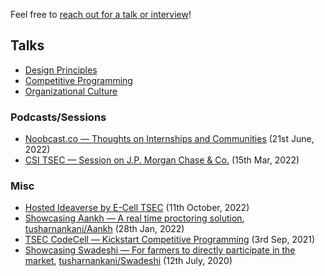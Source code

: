 Feel free to [reach out for a talk or interview](http://tusharnankani.github.io/about)!

## Talks

- [Design Principles](./design_principles)
- [Competitive Programming](./competitive_programming)
- [Organizational Culture](./organizational_culture)

### Podcasts/Sessions

- [Noobcast.co — Thoughts on Internships and Communities](https://youtu.be/NwxQEx6qjeI) (21st June, 2022)
- [CSI TSEC — Session on J.P. Morgan Chase & Co.](https://www.youtube.com/watch?v=_N9IuupYnPY) (15th Mar, 2022)

### Misc

- [Hosted Ideaverse by E-Cell TSEC](/ideaverse) (11th October, 2022)
- [Showcasing Aankh — A real time proctoring solution](https://youtu.be/IgeOx70EvOQ?t=7811), [tusharnankani/Aankh](https://tusharnankani.github.io/Aankh) (28th Jan, 2022) 
- [TSEC CodeCell — Kickstart Competitive Programming](https://youtu.be/IHPjbt2BMW8?t=5870) (3rd Sep, 2021)
- [Showcasing Swadeshi — For farmers to directly participate in the market](https://youtu.be/0dYJ3GJwcBo?t=5865), [tusharnankani/Swadeshi](https://github.com/tusharnankani/Swadeshi) (12th July, 2020)
